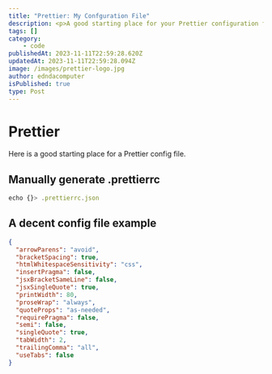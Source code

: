 ```yaml
---
title: "Prettier: My Confguration File"
description: <p>A good starting place for your Prettier configuration file that can be easily modified to further suit your needs.</p>
tags: []
category:
    - code
publishedAt: 2023-11-11T22:59:28.620Z
updatedAt: 2023-11-11T22:59:28.094Z
image: /images/prettier-logo.jpg
author: edndacomputer
isPublished: true
type: Post
---
```



# Prettier

Here is a good starting place for a Prettier config file.

## Manually generate .prettierrc

```javascript
echo {}> .prettierrc.json
`````

## A decent config file example
```json
{
  "arrowParens": "avoid",
  "bracketSpacing": true,
  "htmlWhitespaceSensitivity": "css",
  "insertPragma": false,
  "jsxBracketSameLine": false,
  "jsxSingleQuote": true,
  "printWidth": 80,
  "proseWrap": "always",
  "quoteProps": "as-needed",
  "requirePragma": false,
  "semi": false,
  "singleQuote": true,
  "tabWidth": 2,
  "trailingComma": "all",
  "useTabs": false
}
```